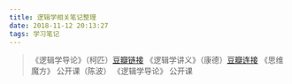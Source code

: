 ```yaml
---
title: 逻辑学相关笔记整理
date: 2018-11-12 20:13:27
tags: 学习笔记
---
```

> 《逻辑学导论》（柯匹）[豆瓣链接](https://book.douban.com/subject/2060491/)
《逻辑学讲义》（康德）[豆瓣连接](https://book.douban.com/subject/4202381/)
《思维魔方》 公开课（陈波）
《逻辑学导论》 公开课

